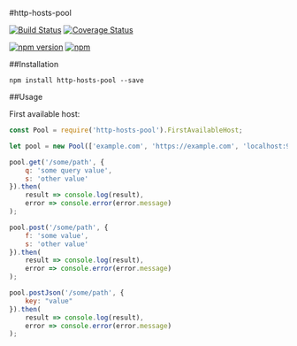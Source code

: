 #http-hosts-pool

[![Build Status](https://travis-ci.org/atreslesne/lib-node-hosts-pool.svg?branch=master)](https://travis-ci.org/atreslesne/lib-node-hosts-pool)
[![Coverage Status](https://coveralls.io/repos/github/atreslesne/lib-node-hosts-pool/badge.svg?branch=master)](https://coveralls.io/github/atreslesne/lib-node-hosts-pool?branch=master)

[![npm version](https://badge.fury.io/js/http-hosts-pool.svg)](https://badge.fury.io/js/http-hosts-pool)
[![npm](https://img.shields.io/npm/l/express.svg?maxAge=2592000)](https://github.com/atreslesne/lib-node-hosts-pool/blob/master/LICENSE)

##Installation

```
npm install http-hosts-pool --save
```

##Usage

First available host:

```javascript
const Pool = require('http-hosts-pool').FirstAvailableHost;

let pool = new Pool(['example.com', 'https://example.com', 'localhost:9000']);

pool.get('/some/path', {
    q: 'some query value',
    s: 'other value'
}).then(
    result => console.log(result),
    error => console.error(error.message)
);

pool.post('/some/path', {
    f: 'some value',
    s: 'other value'
}).then(
    result => console.log(result),
    error => console.error(error.message)
);

pool.postJson('/some/path', {
    key: "value"
}).then(
    result => console.log(result),
    error => console.error(error.message)
);
```
